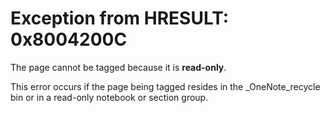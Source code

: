 # Exception from HRESULT: 0x8004200C

The page cannot be tagged because it is **read-only**.

This error occurs if the page being tagged resides in the _OneNote_recycle
bin or in a read-only notebook or section group.


 